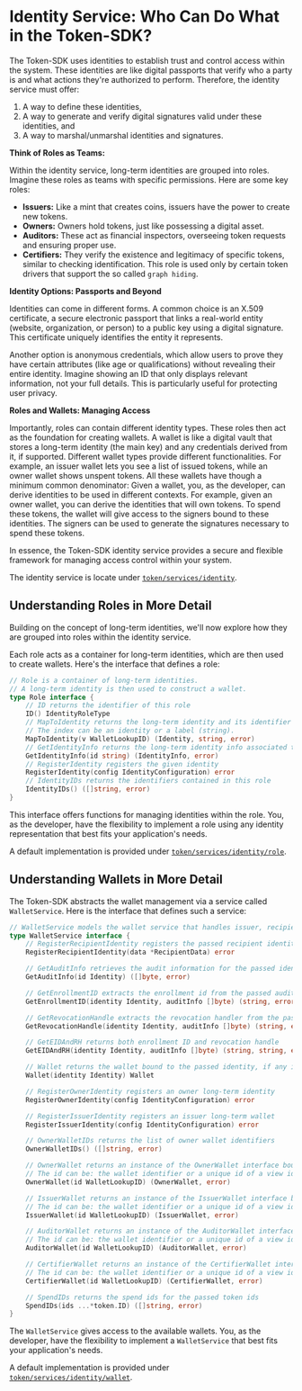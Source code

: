 # Identity Service: Who Can Do What in the Token-SDK?

The Token-SDK uses identities to establish trust and control access within the system. 
These identities are like digital passports that verify who a party is and what actions they're authorized to perform.
Therefore, the identity service must offer:
1. A way to define these identities, 
2. A way to generate and verify digital signatures valid under these identities, and
3. A way to marshal/unmarshal identities and signatures.

**Think of Roles as Teams:**

Within the identity service, long-term identities are grouped into roles. 
Imagine these roles as teams with specific permissions. 
Here are some key roles:

* **Issuers:** Like a mint that creates coins, issuers have the power to create new tokens.
* **Owners:** Owners hold tokens, just like possessing a digital asset.
* **Auditors:** These act as financial inspectors, overseeing token requests and ensuring proper use.
* **Certifiers:** They verify the existence and legitimacy of specific tokens, similar to checking identification.
This role is used only by certain token drivers that support the so called `graph hiding`.

**Identity Options: Passports and Beyond**

Identities can come in different forms. 
A common choice is an X.509 certificate, a secure electronic passport that links a real-world entity (website, organization, or person) to a public key using a digital signature. 
This certificate uniquely identifies the entity it represents.

Another option is anonymous credentials, which allow users to prove they have certain attributes (like age or qualifications) without revealing their entire identity. 
Imagine showing an ID that only displays relevant information, not your full details. 
This is particularly useful for protecting user privacy.

**Roles and Wallets: Managing Access**

Importantly, roles can contain different identity types. 
These roles then act as the foundation for creating wallets. 
A wallet is like a digital vault that stores a long-term identity (the main key) and any credentials derived from it, if supported. 
Different wallet types provide different functionalities. 
For example, an issuer wallet lets you see a list of issued tokens, while an owner wallet shows unspent tokens.
All these wallets have though a minimum common denominator: 
Given a wallet, you, as the developer, can derive identities to be used in different contexts.
For example, given an owner wallet, you can derive the identities that will own tokens. 
To spend these tokens, the wallet will give access to the signers bound to these identities.
The signers can be used to generate the signatures necessary to spend these tokens.

In essence, the Token-SDK identity service provides a secure and flexible framework for managing access control within your system.

The identity service is locate under [`token/services/identity`](./../../token/services/identity).

## Understanding Roles in More Detail

Building on the concept of long-term identities, we'll now explore how they are grouped into roles within the identity service.

Each role acts as a container for long-term identities, which are then used to create wallets. 
Here's the interface that defines a role:

```go
// Role is a container of long-term identities.
// A long-term identity is then used to construct a wallet.
type Role interface {
	// ID returns the identifier of this role
	ID() IdentityRoleType
	// MapToIdentity returns the long-term identity and its identifier for the given index.
	// The index can be an identity or a label (string).
	MapToIdentity(v WalletLookupID) (Identity, string, error)
	// GetIdentityInfo returns the long-term identity info associated to the passed id
	GetIdentityInfo(id string) (IdentityInfo, error)
	// RegisterIdentity registers the given identity
	RegisterIdentity(config IdentityConfiguration) error
	// IdentityIDs returns the identifiers contained in this role
	IdentityIDs() ([]string, error)
}
```

This interface offers functions for managing identities within the role. 
You, as the developer, have the flexibility to implement a role using any identity representation that best fits your application's needs. 

A default implementation is provided under [`token/services/identity/role`](./../../token/services/identity/role).

## Understanding Wallets in More Detail

The Token-SDK abstracts the wallet management via a service called `WalletService`. 
Here is the interface that defines such a service:

```go
// WalletService models the wallet service that handles issuer, recipient, auditor and certifier wallets
type WalletService interface {
	// RegisterRecipientIdentity registers the passed recipient identity together with the associated audit information
	RegisterRecipientIdentity(data *RecipientData) error

	// GetAuditInfo retrieves the audit information for the passed identity
	GetAuditInfo(id Identity) ([]byte, error)

	// GetEnrollmentID extracts the enrollment id from the passed audit information
	GetEnrollmentID(identity Identity, auditInfo []byte) (string, error)

	// GetRevocationHandle extracts the revocation handler from the passed audit information
	GetRevocationHandle(identity Identity, auditInfo []byte) (string, error)

	// GetEIDAndRH returns both enrollment ID and revocation handle
	GetEIDAndRH(identity Identity, auditInfo []byte) (string, string, error)

	// Wallet returns the wallet bound to the passed identity, if any is available
	Wallet(identity Identity) Wallet

	// RegisterOwnerIdentity registers an owner long-term identity
	RegisterOwnerIdentity(config IdentityConfiguration) error

	// RegisterIssuerIdentity registers an issuer long-term wallet
	RegisterIssuerIdentity(config IdentityConfiguration) error

	// OwnerWalletIDs returns the list of owner wallet identifiers
	OwnerWalletIDs() ([]string, error)

	// OwnerWallet returns an instance of the OwnerWallet interface bound to the passed id.
	// The id can be: the wallet identifier or a unique id of a view identity belonging to the wallet.
	OwnerWallet(id WalletLookupID) (OwnerWallet, error)

	// IssuerWallet returns an instance of the IssuerWallet interface bound to the passed id.
	// The id can be: the wallet identifier or a unique id of a view identity belonging to the wallet.
	IssuerWallet(id WalletLookupID) (IssuerWallet, error)

	// AuditorWallet returns an instance of the AuditorWallet interface bound to the passed id.
	// The id can be: the wallet identifier or a unique id of a view identity belonging to the wallet.
	AuditorWallet(id WalletLookupID) (AuditorWallet, error)

	// CertifierWallet returns an instance of the CertifierWallet interface bound to the passed id.
	// The id can be: the wallet identifier or a unique id of a view identity belonging to the wallet.
	CertifierWallet(id WalletLookupID) (CertifierWallet, error)

    // SpendIDs returns the spend ids for the passed token ids
    SpendIDs(ids ...*token.ID) ([]string, error)
}
```

The `WalletService` gives access to the available wallets.
You, as the developer, have the flexibility to implement a `WalletService` that best fits your application's needs.

A default implementation is provided under [`token/services/identity/wallet`](./../../token/services/identity/wallet).